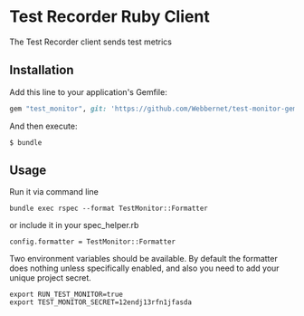 # Test Recorder Ruby Client

The Test Recorder client sends test metrics

## Installation

Add this line to your application's Gemfile:

```ruby
gem "test_monitor", git: 'https://github.com/Webbernet/test-monitor-gem'
```

And then execute:

    $ bundle

## Usage

Run it via command line

```shell
bundle exec rspec --format TestMonitor::Formatter
```
or include it in your spec_helper.rb

```
config.formatter = TestMonitor::Formatter
```

Two environment variables should be available. By default the formatter does nothing unless specifically enabled, and also you need to add your unique project secret.

```shell
export RUN_TEST_MONITOR=true
export TEST_MONITOR_SECRET=12endj13rfn1jfasda
```



